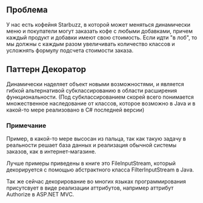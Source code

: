 ## Проблема

У нас есть кофейня Starbuzz, в которой может меняться динамически меню и покупатели могут заказать кофе с любыми добавками, причем каждый продукт и добавки имеют свою стоимость. Если идти "в лоб", то мы должны с каждым разом увеличивать количество классов и усложнять формулу подсчета стоимости заказа.

## Паттерн Декоратор

Динамически наделяет объект новыми возможностями, и является гибкой альтернативой субклассированию в области расширения функциональности. (Под субклассированием скорей всего понимается множественное наследование от классов, которое возможно в Java и в какой-то мере реализовано в C# последней версии)

### Примечание

Пример, в какой-то мере высосан из пальца, так как такую задачу в реальности решает база данных и реализация обычной системы заказов, как в интернет-магазине. 

Лучше примеры приведены в книге это FileInputStream, который декорируется с помощью абстрактного класса FilterInputStream в Java.

Так же сейчас декорирование во многих языках программирования присутсвует в виде реализации аттрибутов, например аттрибут Authorize в ASP.NET MVC.